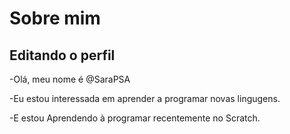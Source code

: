 # Sobre mim

## Editando o perfil

-Olá, meu nome é @SaraPSA

-Eu estou interessada em aprender a programar novas lingugens.

-E estou Aprendendo à programar recentemente no Scratch.






